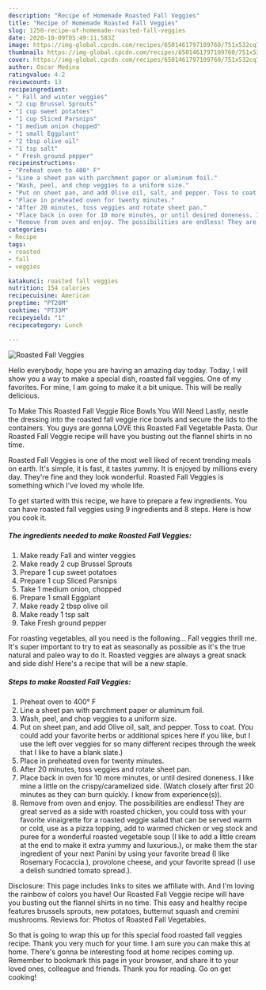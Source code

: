 ```yaml
---
description: "Recipe of Homemade Roasted Fall Veggies"
title: "Recipe of Homemade Roasted Fall Veggies"
slug: 1250-recipe-of-homemade-roasted-fall-veggies
date: 2020-10-09T05:49:11.583Z
image: https://img-global.cpcdn.com/recipes/6501461797109760/751x532cq70/roasted-fall-veggies-recipe-main-photo.jpg
thumbnail: https://img-global.cpcdn.com/recipes/6501461797109760/751x532cq70/roasted-fall-veggies-recipe-main-photo.jpg
cover: https://img-global.cpcdn.com/recipes/6501461797109760/751x532cq70/roasted-fall-veggies-recipe-main-photo.jpg
author: Oscar Medina
ratingvalue: 4.2
reviewcount: 13
recipeingredient:
- " Fall and winter veggies"
- "2 cup Brussel Sprouts"
- "1 cup sweet potatoes"
- "1 cup Sliced Parsnips"
- "1 medium onion chopped"
- "1 small Eggplant"
- "2 tbsp olive oil"
- "1 tsp salt"
- " Fresh ground pepper"
recipeinstructions:
- "Preheat oven to 400° F"
- "Line a sheet pan with parchment paper or aluminum foil."
- "Wash, peel, and chop veggies to a uniform size."
- "Put on sheet pan, and add Olive oil, salt, and pepper. Toss to coat. (You could add your favorite herbs or additional spices here if you like, but I use the left over veggies for so many different recipes through the week that I like to have a blank slate.)"
- "Place in preheated oven for twenty minutes."
- "After 20 minutes, toss veggies and rotate sheet pan."
- "Place back in oven for 10 more minutes, or until desired doneness. I like mine a little on the crispy/caramelized side. (Watch closely after first 20 minutes as they can burn quickly. I know from experience(s))."
- "Remove from oven and enjoy. The possibilities are endless! They are great served as a side with roasted chicken, you could toss with your favorite vinaigrette for a roasted veggie salad that can be served warm or cold, use as a pizza topping, add to warmed chicken or veg stock and puree for a wonderful roasted vegetable soup (I like to add a little cream at the end to make it extra yummy and luxurious.), or make them the star ingredient of your next Panini by using your favorite bread (I like Rosemary Focaccia.), provolone cheese, and your favorite spread (I use a delish sundried tomato spread.)."
categories:
- Recipe
tags:
- roasted
- fall
- veggies

katakunci: roasted fall veggies 
nutrition: 154 calories
recipecuisine: American
preptime: "PT28M"
cooktime: "PT33M"
recipeyield: "1"
recipecategory: Lunch

---
```



![Roasted Fall Veggies](https://img-global.cpcdn.com/recipes/6501461797109760/751x532cq70/roasted-fall-veggies-recipe-main-photo.jpg)

Hello everybody, hope you are having an amazing day today. Today, I will show you a way to make a special dish, roasted fall veggies. One of my favorites. For mine, I am going to make it a bit unique. This will be really delicious.

To Make This Roasted Fall Veggie Rice Bowls You Will Need Lastly, nestle the dressing into the roasted fall veggie rice bowls and secure the lids to the containers. You guys are gonna LOVE this Roasted Fall Vegetable Pasta. Our Roasted Fall Veggie recipe will have you busting out the flannel shirts in no time.

Roasted Fall Veggies is one of the most well liked of recent trending meals on earth. It's simple, it is fast, it tastes yummy. It is enjoyed by millions every day. They're fine and they look wonderful. Roasted Fall Veggies is something which I've loved my whole life.


To get started with this recipe, we have to prepare a few ingredients. You can have roasted fall veggies using 9 ingredients and 8 steps. Here is how you cook it.

<!--inarticleads1-->

##### The ingredients needed to make Roasted Fall Veggies:

1. Make ready  Fall and winter veggies
1. Make ready 2 cup Brussel Sprouts
1. Prepare 1 cup sweet potatoes
1. Prepare 1 cup Sliced Parsnips
1. Take 1 medium onion, chopped
1. Prepare 1 small Eggplant
1. Make ready 2 tbsp olive oil
1. Make ready 1 tsp salt
1. Take  Fresh ground pepper


For roasting vegetables, all you need is the following… Fall veggies thrill me. It&#39;s super important to try to eat as seasonally as possible as it&#39;s the true natural and paleo way to do it. Roasted veggies are always a great snack and side dish! Here&#39;s a recipe that will be a new staple. 

<!--inarticleads2-->

##### Steps to make Roasted Fall Veggies:

1. Preheat oven to 400° F
1. Line a sheet pan with parchment paper or aluminum foil.
1. Wash, peel, and chop veggies to a uniform size.
1. Put on sheet pan, and add Olive oil, salt, and pepper. Toss to coat. (You could add your favorite herbs or additional spices here if you like, but I use the left over veggies for so many different recipes through the week that I like to have a blank slate.)
1. Place in preheated oven for twenty minutes.
1. After 20 minutes, toss veggies and rotate sheet pan.
1. Place back in oven for 10 more minutes, or until desired doneness. I like mine a little on the crispy/caramelized side. (Watch closely after first 20 minutes as they can burn quickly. I know from experience(s)).
1. Remove from oven and enjoy. The possibilities are endless! They are great served as a side with roasted chicken, you could toss with your favorite vinaigrette for a roasted veggie salad that can be served warm or cold, use as a pizza topping, add to warmed chicken or veg stock and puree for a wonderful roasted vegetable soup (I like to add a little cream at the end to make it extra yummy and luxurious.), or make them the star ingredient of your next Panini by using your favorite bread (I like Rosemary Focaccia.), provolone cheese, and your favorite spread (I use a delish sundried tomato spread.).


Disclosure: This page includes links to sites we affiliate with. And I&#39;m loving the rainbow of colors you have! Our Roasted Fall Veggie recipe will have you busting out the flannel shirts in no time. This easy and healthy recipe features brussels sprouts, new potatoes, butternut squash and cremini mushrooms. Reviews for: Photos of Roasted Fall Vegetables. 

So that is going to wrap this up for this special food roasted fall veggies recipe. Thank you very much for your time. I am sure you can make this at home. There's gonna be interesting food at home recipes coming up. Remember to bookmark this page in your browser, and share it to your loved ones, colleague and friends. Thank you for reading. Go on get cooking!
